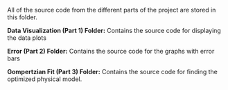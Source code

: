 All of the source code from the different parts of the project are stored in this folder.

**Data Visualization (Part 1) Folder:** Contains the source code for displaying the data plots

**Error (Part 2) Folder:** Contains the source code for the graphs with error bars

**Gompertzian Fit (Part 3) Folder:** Contains the source code for finding the optimized physical model.